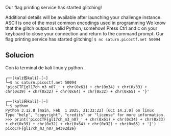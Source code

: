 Our flag printing service has started glitching!

Additional details will be available after launching your challenge instance.
ASCII is one of the most common encodings used in programming
We know that the glitch output is valid Python, somehow!
Press Ctrl and c on your keyboard to close your connection and return to the command prompt.
Our flag printing service has started glitching! `$ nc saturn.picoctf.net 50094`

## Solucion
Con la terminal de kali linux y python
```
┌──(kali㉿kali)-[~]
└─$ nc saturn.picoctf.net 50094
'picoCTF{gl17ch_m3_n07_' + chr(0x61) + chr(0x34) + chr(0x33) + chr(0x39) + chr(0x32) + chr(0x64) + chr(0x32) + chr(0x65) + '}'
                                                                                                                                                                       
┌──(kali㉿kali)-[~]
└─$ python                     
Python 3.12.8 (main, Feb  1 2025, 21:32:22) [GCC 14.2.0] on linux
Type "help", "copyright", "credits" or "license" for more information.
>>> print('picoCTF{gl17ch_m3_n07_' + chr(0x61) + chr(0x34) + chr(0x33) + chr(0x39) + chr(0x32) + chr(0x64) + chr(0x32) + chr(0x65) + '}')
picoCTF{gl17ch_m3_n07_a4392d2e}

```
